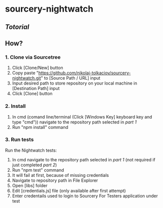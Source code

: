 # sourcery-nightwatch
## _Totorial_
## How?
### 1. Clone via Sourcetree

1. Click [Clone/New] button
2. Copy paste "https://github.com/nikolaj-tolkaciov/sourcery-nightwatch.git" to [Source Path / URL] input
3. Input desired path to store repository on your local machine in [Destination Path] input 
4. Click [Clone] button

### 2. Install

1. In cmd (comand line/terminal (Click [Windows Key] keyboard key and type "cmd")) navigate to the repository path selected in _part 1_
2. Run "npm install" command

### 3. Run tests

Run the Nightwatch tests:

1. In cmd navigate to the repository path selected in _part 1_ (not required if just completed _part 2_)
2. Run "npm test" command
3. It will fail at first, because of missing credentials
4. Navigate to repository path in File Explorer
5. Open [libs] folder
6. Edit [credentials.js] file (only available after first attempt)
7. Enter credentails used to login to Sourcery For Testers application under test